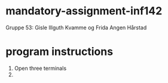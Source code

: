 # mandatory-assignment-inf142
Gruppe 53:
Gisle Illguth Kvamme og Frida Angen Hårstad


# program instructions
1. Open three terminals
2. 
